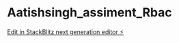 # Aatishsingh_assiment_Rbac

[Edit in StackBlitz next generation editor ⚡️](https://stackblitz.com/~/github.com/aatish-09/Aatishsingh_assiment_Rbac)